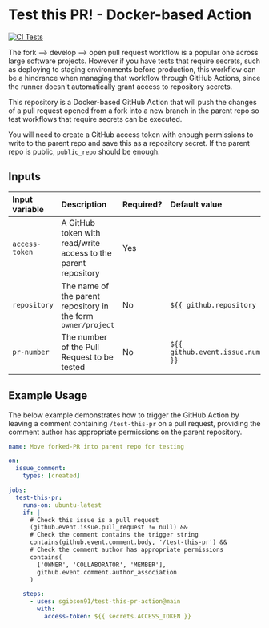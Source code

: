 # Test this PR! - Docker-based Action

[![CI Tests](https://github.com/sgibson91/test-this-pr-action/actions/workflows/ci.yml/badge.svg)](https://github.com/sgibson91/test-this-pr-action/actions/workflows/ci.yml)

The fork --> develop --> open pull request workflow is a popular one across large software projects.
However if you have tests that require secrets, such as deploying to staging environments before production, this workflow can be a hindrance when managing that workflow through GitHub Actions, since the runner doesn't automatically grant access to repository secrets.

This repository is a Docker-based GitHub Action that will push the changes of a pull request opened from a fork into a new branch in the parent repo so test workflows that require secrets can be executed.

You will need to create a GitHub access token with enough permissions to write to the parent repo and save this as a repository secret.
If the parent repo is public, `public_repo` should be enough.

## Inputs

| Input variable | Description | Required? | Default value |
| :--- | :--- | :--- | :--- |
| `access-token` | A GitHub token with read/write access to the parent repository | Yes |  |
| `repository` | The name of the parent repository in the form `owner/project` | No | `${{ github.repository }}` |
| `pr-number` | The number of the Pull Request to be tested | No | `${{ github.event.issue.number }}` |

## Example Usage

The below example demonstrates how to trigger the GitHub Action by leaving a comment containing `/test-this-pr` on a pull request, providing the comment author has appropriate permissions on the parent repository.

```yaml
name: Move forked-PR into parent repo for testing

on:
  issue_comment:
    types: [created]

jobs:
  test-this-pr:
    runs-on: ubuntu-latest
    if: |
      # Check this issue is a pull request
      (github.event.issue.pull_request != null) &&
      # Check the comment contains the trigger string
      contains(github.event.comment.body, '/test-this-pr') &&
      # Check the comment author has appropriate permissions
      contains(
        ['OWNER', 'COLLABORATOR', 'MEMBER'],
        github.event.comment.author_association
      )

    steps:
      - uses: sgibson91/test-this-pr-action@main
        with:
          access-token: ${{ secrets.ACCESS_TOKEN }}
```
